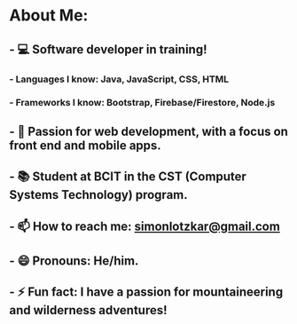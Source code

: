 <!--
**simonlotzkar/simonlotzkar** is a ✨ _special_ ✨ repository because its `README.md` (this file) appears on your GitHub profile.
-->
# About Me:
## - 💻 Software developer in training!
   ### - Languages I know: Java, JavaScript, CSS, HTML
   ### - Frameworks I know: Bootstrap, Firebase/Firestore, Node.js
## - 📲 Passion for web development, with a focus on front end and mobile apps.
## - 📚 Student at BCIT in the CST (Computer Systems Technology) program.
## - 📫 How to reach me: simonlotzkar@gmail.com
## - 😄 Pronouns: He/him.
## - ⚡ Fun fact: I have a passion for mountaineering and wilderness adventures!
